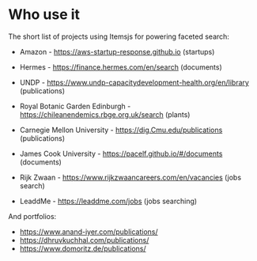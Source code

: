 # Who use it

The short list of projects using Itemsjs for powering faceted search:

- Amazon - https://aws-startup-response.github.io (startups)

- Hermes - https://finance.hermes.com/en/search (documents)

- UNDP - https://www.undp-capacitydevelopment-health.org/en/library (publications)

- Royal Botanic Garden Edinburgh - https://chileanendemics.rbge.org.uk/search (plants) 

- Carnegie Mellon University - https://dig.Cmu.edu/publications (publications)

- James Cook University - https://pacelf.github.io/#/documents (documents)

- Rijk Zwaan - https://www.rijkzwaancareers.com/en/vacancies (jobs search)

- LeaddMe - https://leaddme.com/jobs (jobs searching)

And portfolios:

- https://www.anand-iyer.com/publications/
- https://dhruvkuchhal.com/publications/
- https://www.domoritz.de/publications/

